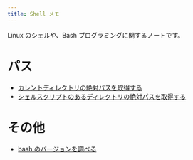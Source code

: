 ```yaml
---
title: Shell メモ
---
```


Linux のシェルや、Bash プログラミングに関するノートです。

パス
====
* [カレントディレクトリの絶対パスを取得する](absolute-path-of-current-dir.html)
* [シェルスクリプトのあるディレクトリの絶対パスを取得する](absolute-path-of-script-dir.html)

その他
====
* [bash のバージョンを調べる](bash-version.html)


